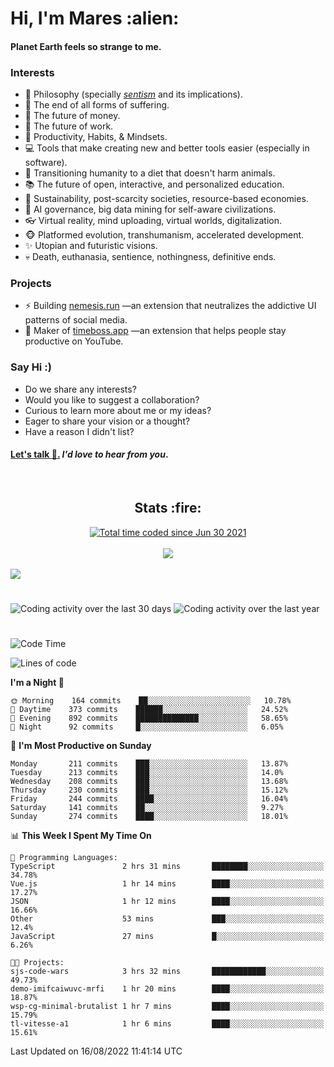 <h1>Hi, I'm Mares :alien:</h1>

#### Planet Earth feels so strange to me.

### **Interests**

- 🌊 Philosophy (specially [_sentism_][sentismmedium] and its implications).
- 🎯 The end of all forms of suffering.
- 💸 The future of money.
- 💼 The future of work.
- 🧠 Productivity, Habits, & Mindsets.
- 💻 Tools that make creating new and better tools easier (especially in software).
- 🥗 Transitioning humanity to a diet that doesn't harm animals.
- 📚 The future of open, interactive, and personalized education.
- 🌱 Sustainability, post-scarcity societies, resource-based economies.
- 🤖 AI governance, big data mining for self-aware civilizations.
- 👓 Virtual reality, mind uploading, virtual worlds, digitalization.
- 🐵 Platformed evolution, transhumanism, accelerated development.
- ✨ Utopian and futuristic visions.
- 💀 Death, euthanasia, sentience, nothingness, definitive ends.


### **Projects**

- ⚡ Building [nemesis.run](https://chrome.google.com/webstore/detail/nemesis-%E2%80%93-humane-design-f/blfbbifgjgikekfochleknjcopefifgo?hl=en) —an extension that neutralizes the addictive UI patterns of social media.
- 💎 Maker of [timeboss.app](https://timeboss.app) —an extension that helps people stay productive on YouTube.


### **Say Hi :)**

- Do we share any interests?
- Would you like to suggest a collaboration?
- Curious to learn more about me or my ideas?
- Eager to share your vision or a thought?
- Have a reason I didn't list?

#### [Let's talk :wave:.](mailto:mareszhar@gmail.com) _I'd love to hear from you_.

[sentismmedium]: https://medium.com/@mareszhar/born-a-prisoner-a-reflection-about-life-its-struggles-and-a-plan-to-escape-d8566ce9b026

<br>

<h2 align="center">Stats :fire:</h2>

<div align="center">
  <a href="https://wakatime.com/@cfdc0e0d-4860-4b62-9ff0-cb659185525e">
    <img src="https://wakatime.com/badge/user/cfdc0e0d-4860-4b62-9ff0-cb659185525e.svg" alt="Total time coded since Jun 30 2021" />
  </a>
</div>

<br>

<!-- 
Add or remove this: 
&dates=B1AAB3FF 
...or this...
&date_format=M%20j%5B%2C%20Y%5D
from the *streak stats URL below* if they get bugged and aren't updating: 
-->

<div align="center">
  <img src="https://github-readme-streak-stats.herokuapp.com?user=mareszhar&theme=black-ice&hide_border=true&stroke=FFFFFF15&ring=DF8FFE&fire=DF8FFE&currStreakLabel=DF8FFE&background=1A232A&currStreakNum=86FFAB&dates=B1AAB3FF&date_format=M%20j%5B%2C%20Y%5D">
</div>

<br>

<img src="https://activity-graph.herokuapp.com/graph?username=mareszhar&theme=nord&bg_color=00000000&color=979797&line=DF8FFE&point=00000000&area=true&hide_border=true">

<br>

<h1></h1>

<img src="https://wakatime.com/share/@mares/5df0ff02-9c79-41b4-b540-51dc9c65a57b.svg" alt="Coding activity over the last 30 days" />
<img src="https://wakatime.com/share/@mares/ea89ba71-f374-40af-930c-e0655909fe37.svg" alt="Coding activity over the last year" />

<h1></h1>

<!--START_SECTION:waka-->
![Code Time](http://img.shields.io/badge/Code%20Time-583%20hrs%2045%20mins-blue)

![Lines of code](https://img.shields.io/badge/From%20Hello%20World%20I%27ve%20Written-153%20Thousand%20lines%20of%20code-blue)

**I'm a Night 🦉** 

```text
🌞 Morning    164 commits    ██░░░░░░░░░░░░░░░░░░░░░░░   10.78% 
🌆 Daytime    373 commits    ██████░░░░░░░░░░░░░░░░░░░   24.52% 
🌃 Evening    892 commits    ██████████████░░░░░░░░░░░   58.65% 
🌙 Night      92 commits     █░░░░░░░░░░░░░░░░░░░░░░░░   6.05%

```
📅 **I'm Most Productive on Sunday** 

```text
Monday       211 commits    ███░░░░░░░░░░░░░░░░░░░░░░   13.87% 
Tuesday      213 commits    ███░░░░░░░░░░░░░░░░░░░░░░   14.0% 
Wednesday    208 commits    ███░░░░░░░░░░░░░░░░░░░░░░   13.68% 
Thursday     230 commits    ███░░░░░░░░░░░░░░░░░░░░░░   15.12% 
Friday       244 commits    ████░░░░░░░░░░░░░░░░░░░░░   16.04% 
Saturday     141 commits    ██░░░░░░░░░░░░░░░░░░░░░░░   9.27% 
Sunday       274 commits    ████░░░░░░░░░░░░░░░░░░░░░   18.01%

```


📊 **This Week I Spent My Time On** 

```text
💬 Programming Languages: 
TypeScript               2 hrs 31 mins       ████████░░░░░░░░░░░░░░░░░   34.78% 
Vue.js                   1 hr 14 mins        ████░░░░░░░░░░░░░░░░░░░░░   17.27% 
JSON                     1 hr 12 mins        ████░░░░░░░░░░░░░░░░░░░░░   16.66% 
Other                    53 mins             ███░░░░░░░░░░░░░░░░░░░░░░   12.4% 
JavaScript               27 mins             █░░░░░░░░░░░░░░░░░░░░░░░░   6.26%

🐱‍💻 Projects: 
sjs-code-wars            3 hrs 32 mins       ████████████░░░░░░░░░░░░░   49.73% 
demo-imifcaiwuvc-mrfi    1 hr 20 mins        ████░░░░░░░░░░░░░░░░░░░░░   18.87% 
wsp-cg-minimal-brutalist 1 hr 7 mins         ████░░░░░░░░░░░░░░░░░░░░░   15.79% 
tl-vitesse-a1            1 hr 6 mins         ████░░░░░░░░░░░░░░░░░░░░░   15.61%

```


 Last Updated on 16/08/2022 11:41:14 UTC
<!--END_SECTION:waka-->
